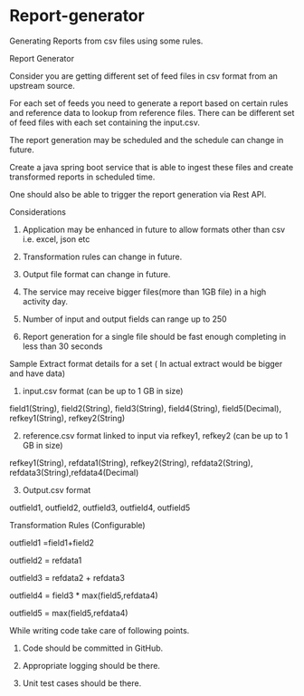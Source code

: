 # Report-generator
Generating Reports from csv files using some rules.

Report Generator

Consider you are getting different set of feed files in csv format from an upstream source.

For each set of feeds you need to generate a report  based on certain rules and reference data to lookup from reference files. There can be different set of feed files with each set containing the input.csv.

The report generation may be scheduled and the schedule can change in future.

Create a java spring boot service that is able to ingest these files and create transformed reports in scheduled time.

One should also be able to trigger the report generation via Rest API.

 

Considerations

1. Application may be enhanced in future to allow formats other than csv i.e. excel, json etc

2. Transformation rules can change in future.

3. Output file format can change in future.

4. The service may receive bigger files(more than 1GB file) in a high activity day.

5. Number of input and output fields can range up to 250

5. Report generation for a single file should be fast enough completing in less than 30 seconds

 

Sample Extract format details for a set ( In actual extract would be bigger and have data)

 

1. input.csv format (can be up to 1 GB in size)

field1(String), field2(String), field3(String), field4(String), field5(Decimal), refkey1(String), refkey2(String)

 

2. reference.csv format linked to input via refkey1, refkey2 (can be up to 1 GB in size)

refkey1(String), refdata1(String), refkey2(String), refdata2(String), refdata3(String),refdata4(Decimal)

 

3. Output.csv format

outfield1, outfield2, outfield3, outfield4, outfield5

 

Transformation Rules (Configurable)

outfield1 =field1+field2

outfield2 = refdata1

outfield3 = refdata2 + refdata3

outfield4 = field3 * max(field5,refdata4)

outfield5 = max(field5,refdata4)

 

While writing code take care of following points.

1. Code should be committed in GitHub.

2. Appropriate logging should be there.

3. Unit test cases should be there.
